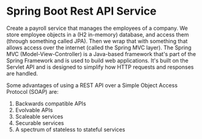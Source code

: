 # Spring Boot Rest API Service

Create a payroll service that manages the employees of a company. We store employee objects in a (H2 in-memory) database, and access them (through something called JPA). 
Then we wrap that with something that allows access over the internet (called the Spring MVC layer). The Spring MVC (Model-View-Controller) is a Java-based framework that's part of the Spring Framework and is used to build web applications. It's built on the Servlet API and is designed to simplify how HTTP requests and responses are handled. 

Some advantages of using a REST API over a Simple Object Access Protocol (SOAP) are:
1. Backwards compatible APIs
2. Evolvable APIs
3. Scaleable services
4. Securable services
5. A spectrum of stateless to stateful services


